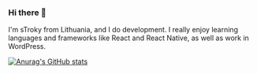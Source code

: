 ### Hi there 👋

I'm sTroky from Lithuania, and I do development. I really enjoy learning languages and frameworks like React and React Native, as well as work in WordPress.

[![Anurag's GitHub stats](https://github-readme-stats.vercel.app/api?username=sttrokky)](https://github.com/anuraghazra/github-readme-stats)
